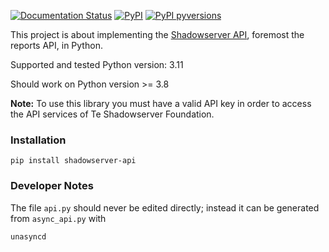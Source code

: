 [![Documentation Status](https://readthedocs.org/projects/shadowserver-api/badge/)](https://shadowserver-api.readthedocs.io)
[![PyPI](https://badge.fury.io/py/shadowserver-api.svg)](https://badge.fury.io/py/shadowserver_api)
[![PyPI pyversions](https://img.shields.io/pypi/pyversions/shadowserver_api.svg)](https://pypi.python.org/pypi/shadowserver-api/)

This project is about implementing the [Shadowserver API](https://www.shadowserver.org/what-we-do/network-reporting/api-documentation/), foremost the reports API, in Python.

Supported and tested Python version: 3.11

Should work on Python version >= 3.8

**Note:** To use this library you must have a valid API key in order to access the API services of Te Shadowserver Foundation.

### Installation
```shell script
pip install shadowserver-api
```

### Developer Notes
The file `api.py` should never be edited directly; instead it can be generated from `async_api.py` with
```shell
unasyncd
```
